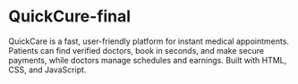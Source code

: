# QuickCure-final
QuickCare is a fast, user-friendly platform for instant medical appointments. Patients can find verified doctors, book in seconds, and make secure payments, while doctors manage schedules and earnings. Built with HTML, CSS, and JavaScript.
